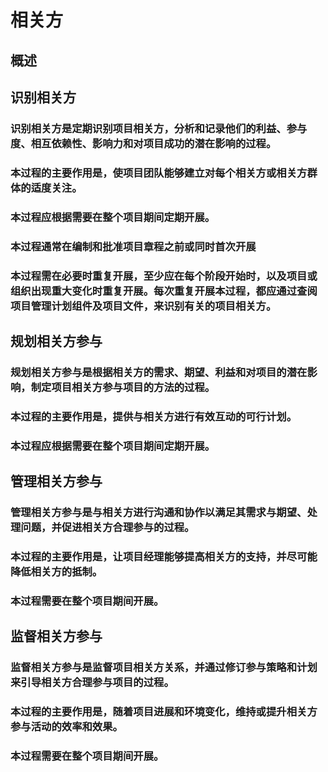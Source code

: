 # 相关方

## 概述

## 识别相关方

### 识别相关方是定期识别项目相关方，分析和记录他们的利益、参与度、相互依赖性、影响力和对项目成功的潜在影响的过程。

### 本过程的主要作用是，使项目团队能够建立对每个相关方或相关方群体的适度关注。

### 本过程应根据需要在整个项目期间定期开展。

### 本过程通常在编制和批准项目章程之前或同时首次开展

### 本过程需在必要时重复开展，至少应在每个阶段开始时，以及项目或组织出现重大变化时重复开展。每次重复开展本过程，都应通过查阅项目管理计划组件及项目文件，来识别有关的项目相关方。

## 规划相关方参与

### 规划相关方参与是根据相关方的需求、期望、利益和对项目的潜在影响，制定项目相关方参与项目的方法的过程。

### 本过程的主要作用是，提供与相关方进行有效互动的可行计划。

### 本过程应根据需要在整个项目期间定期开展。

## 管理相关方参与

### 管理相关方参与是与相关方进行沟通和协作以满足其需求与期望、处理问题，并促进相关方合理参与的过程。

### 本过程的主要作用是，让项目经理能够提高相关方的支持，并尽可能降低相关方的抵制。

### 本过程需要在整个项目期间开展。

## 监督相关方参与

### 监督相关方参与是监督项目相关方关系，并通过修订参与策略和计划来引导相关方合理参与项目的过程。

### 本过程的主要作用是，随着项目进展和环境变化，维持或提升相关方参与活动的效率和效果。

### 本过程需要在整个项目期间开展。